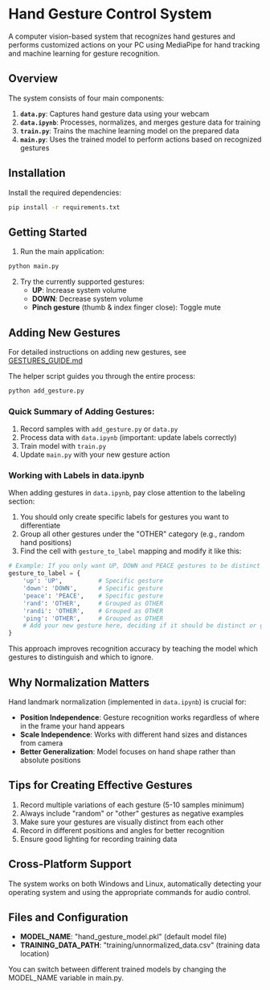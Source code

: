 # Hand Gesture Control System

A computer vision-based system that recognizes hand gestures and performs customized actions on your PC using MediaPipe for hand tracking and machine learning for gesture recognition.

## Overview

The system consists of four main components:

1. **`data.py`**: Captures hand gesture data using your webcam
2. **`data.ipynb`**: Processes, normalizes, and merges gesture data for training
3. **`train.py`**: Trains the machine learning model on the prepared data
4. **`main.py`**: Uses the trained model to perform actions based on recognized gestures

## Installation

Install the required dependencies:
```bash
pip install -r requirements.txt
```

## Getting Started

1. Run the main application:
```bash
python main.py
```

2. Try the currently supported gestures:
   - **UP**: Increase system volume
   - **DOWN**: Decrease system volume
   - **Pinch gesture** (thumb & index finger close): Toggle mute

## Adding New Gestures

For detailed instructions on adding new gestures, see [GESTURES_GUIDE.md](GESTURES_GUIDE.md)

The helper script guides you through the entire process:

```bash
python add_gesture.py
```

### Quick Summary of Adding Gestures:

1. Record samples with `add_gesture.py` or `data.py`
2. Process data with `data.ipynb` (important: update labels correctly)
3. Train model with `train.py`
4. Update `main.py` with your new gesture action

### Working with Labels in data.ipynb

When adding gestures in `data.ipynb`, pay close attention to the labeling section:

1. You should only create specific labels for gestures you want to differentiate
2. Group all other gestures under the "OTHER" category (e.g., random hand positions)
3. Find the cell with `gesture_to_label` mapping and modify it like this:

```python
# Example: If you only want UP, DOWN and PEACE gestures to be distinct
gesture_to_label = {
    'up': 'UP',          # Specific gesture
    'down': 'DOWN',      # Specific gesture
    'peace': 'PEACE',    # Specific gesture
    'rand': 'OTHER',     # Grouped as OTHER
    'randi': 'OTHER',    # Grouped as OTHER
    'ping': 'OTHER',     # Grouped as OTHER
    # Add your new gesture here, deciding if it should be distinct or grouped as 'OTHER'
}
```

This approach improves recognition accuracy by teaching the model which gestures to distinguish and which to ignore.

## Why Normalization Matters

Hand landmark normalization (implemented in `data.ipynb`) is crucial for:

- **Position Independence**: Gesture recognition works regardless of where in the frame your hand appears
- **Scale Independence**: Works with different hand sizes and distances from camera
- **Better Generalization**: Model focuses on hand shape rather than absolute positions

## Tips for Creating Effective Gestures

1. Record multiple variations of each gesture (5-10 samples minimum)
2. Always include "random" or "other" gestures as negative examples
3. Make sure your gestures are visually distinct from each other
4. Record in different positions and angles for better recognition
5. Ensure good lighting for recording training data

## Cross-Platform Support

The system works on both Windows and Linux, automatically detecting your operating system and using the appropriate commands for audio control.

## Files and Configuration

- **MODEL_NAME**: "hand_gesture_model.pkl" (default model file)
- **TRAINING_DATA_PATH**: "training/unnormalized_data.csv" (training data location)

You can switch between different trained models by changing the MODEL_NAME variable in main.py.